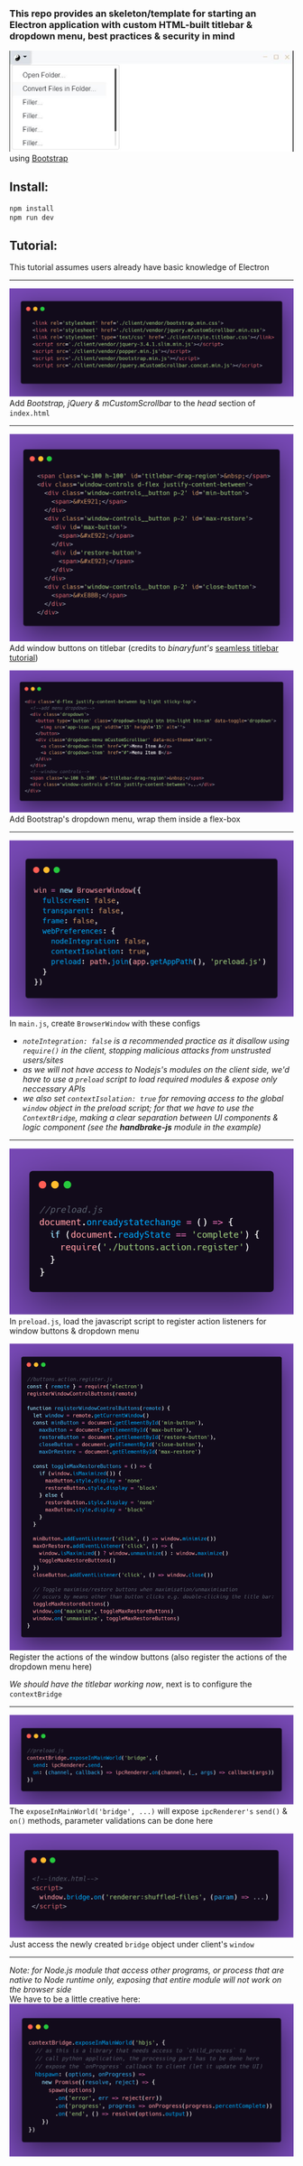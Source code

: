 ### This repo provides an skeleton/template for starting an Electron application with custom HTML-built titlebar & dropdown menu, best practices & security in mind
![img](./img/app.JPG)  
using [Bootstrap](https://getbootstrap.com/)

## Install:
```
npm install
npm run dev
```

## Tutorial:
This tutorial assumes users already have basic knowledge of Electron

---
![](./img/0.png)
Add _Bootstrap, jQuery & mCustomScrollbar_ to the _head_ section of `index.html`


---
![](./img/1.png)
Add window buttons on titlebar (credits to _binaryfunt's_ [seamless titlebar tutorial](https://github.com/binaryfunt/electron-seamless-titlebar-tutorial))

![](./img/1-1.png)
Add Bootstrap's dropdown menu, wrap them inside a flex-box

---
![](./img/2.png)
In `main.js`, create `BrowserWindow` with these configs   
* _`noteIntegration: false` is a recommended practice as it disallow using `require()` in the client, stopping malicious attacks from unstrusted users/sites_
* _as we will not have access to Nodejs's modules on the client side, we'd have to use a `preload` script to load required modules & expose only neccessary APIs_
* _we also set `contextIsolation: true` for removing access to the global `window` object in the preload script; for that we have to use the `ContextBridge`, making a clear separation between UI components & logic component (see the **handbrake-js** module in the example)_


---
![](./img/3.png)
In `preload.js`, load the javascript script to register action listeners for window buttons & dropdown menu

![](./img/4.png)
Register the actions of the window buttons (also register the actions of the dropdown menu here)

*We should have the titlebar working now*, next is to configure the `contextBridge`


---
![](./img/5.png)
The `exposeInMainWorld('bridge', ...)` will expose `ipcRenderer's` `send()` & `on()` methods, parameter validations can be done here

![](./img/6.png)
Just access the newly created `bridge` object under client's `window`


---
_Note: for Node.js module that access other programs, or process that are native to Node runtime only, exposing that entire module will not work on the browser side_  
We have to be a little creative here:
![](./img/7.png)
